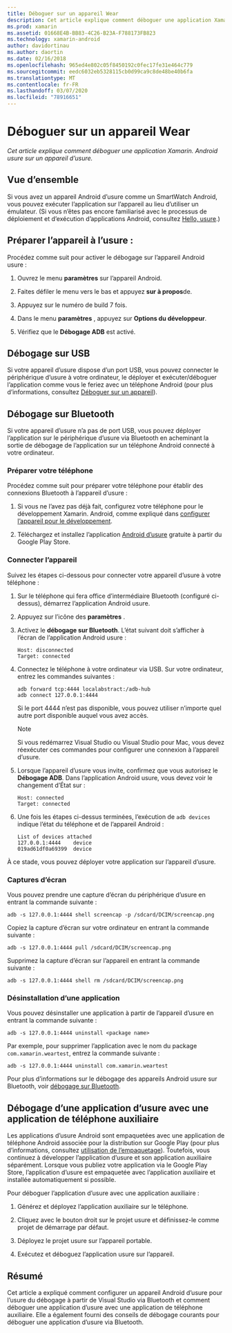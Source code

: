 ```yaml
---
title: Déboguer sur un appareil Wear
description: Cet article explique comment déboguer une application Xamarin. Android usure sur un appareil d’usure.
ms.prod: xamarin
ms.assetid: 01668E4B-BB83-4C26-B23A-F788173FB823
ms.technology: xamarin-android
author: davidortinau
ms.author: daortin
ms.date: 02/16/2018
ms.openlocfilehash: 965ed4e802c05f8450192c0fec17fe31e464c779
ms.sourcegitcommit: eedc6032eb5328115cb0d99ca9c8de48be40b6fa
ms.translationtype: MT
ms.contentlocale: fr-FR
ms.lasthandoff: 03/07/2020
ms.locfileid: "78916651"
---
```

# <a name="debug-on-a-wear-device"></a>Déboguer sur un appareil Wear

_Cet article explique comment déboguer une application Xamarin. Android usure sur un appareil d’usure._

## <a name="overview"></a>Vue d’ensemble

Si vous avez un appareil Android d’usure comme un SmartWatch Android, vous pouvez exécuter l’application sur l’appareil au lieu d’utiliser un émulateur. (Si vous n’êtes pas encore familiarisé avec le processus de déploiement et d’exécution d’applications Android, consultez [Hello, usure](~/android/wear/get-started/hello-wear.md).)

## <a name="prepare-the-wear-device"></a>Préparer l’appareil à l’usure :

Procédez comme suit pour activer le débogage sur l’appareil Android usure :

1. Ouvrez le menu **paramètres** sur l’appareil Android.

2. Faites défiler le menu vers le bas et appuyez **sur à propos**de.

3. Appuyez sur le numéro de build 7 fois.

4. Dans le menu **paramètres** , appuyez sur **Options du développeur**.

5. Vérifiez que le **Débogage ADB** est activé.

## <a name="debugging-over-usb"></a>Débogage sur USB

Si votre appareil d’usure dispose d’un port USB, vous pouvez connecter le périphérique d’usure à votre ordinateur, le déployer et exécuter/déboguer l’application comme vous le feriez avec un téléphone Android (pour plus d’informations, consultez [Déboguer sur un appareil](~/android/deploy-test/debugging/debug-on-device.md)).

## <a name="debugging-over-bluetooth"></a>Débogage sur Bluetooth

Si votre appareil d’usure n’a pas de port USB, vous pouvez déployer l’application sur le périphérique d’usure via Bluetooth en acheminant la sortie de débogage de l’application sur un téléphone Android connecté à votre ordinateur. 

### <a name="prepare-your-phone"></a>Préparer votre téléphone

Procédez comme suit pour préparer votre téléphone pour établir des connexions Bluetooth à l’appareil d’usure : 

1. Si vous ne l’avez pas déjà fait, configurez votre téléphone pour le développement Xamarin. Android, comme expliqué dans [configurer l’appareil pour le développement](~/android/get-started/installation/set-up-device-for-development.md).

2. Téléchargez et installez l’application [Android d’usure](https://play.google.com/store/apps/details?id=com.google.android.wearable.app) gratuite à partir du Google Play Store.

### <a name="connect-the-device"></a>Connecter l’appareil

Suivez les étapes ci-dessous pour connecter votre appareil d’usure à votre téléphone :

1. Sur le téléphone qui fera office d’intermédiaire Bluetooth (configuré ci-dessus), démarrez l’application Android usure. 

2. Appuyez sur l’icône des **paramètres** .

3. Activez le **débogage sur Bluetooth**. L’état suivant doit s’afficher à l’écran de l’application Android usure :

    ```
    Host: disconnected
    Target: connected
    ```

4. Connectez le téléphone à votre ordinateur via USB. Sur votre ordinateur, entrez les commandes suivantes :

    ```shell
    adb forward tcp:4444 localabstract:/adb-hub
    adb connect 127.0.0.1:4444
    ```

    Si le port 4444 n’est pas disponible, vous pouvez utiliser n’importe quel autre port disponible auquel vous avez accès. 

    > [!NOTE]
    > Si vous redémarrez Visual Studio ou Visual Studio pour Mac, vous devez réexécuter ces commandes pour configurer une connexion à l’appareil d’usure.

5. Lorsque l’appareil d’usure vous invite, confirmez que vous autorisez le **Débogage ADB**. Dans l’application Android usure, vous devez voir le changement d’État sur :

    ```
    Host: connected
    Target: connected
    ```

6. Une fois les étapes ci-dessus terminées, l’exécution de `adb devices` indique l’état du téléphone et de l’appareil Android :

    ```
    List of devices attached
    127.0.0.1:4444    device
    019ad61df0a69399  device
    ```

À ce stade, vous pouvez déployer votre application sur l’appareil d’usure.

<a name="screenshots" />

### <a name="taking-screenshots"></a>Captures d’écran

Vous pouvez prendre une capture d’écran du périphérique d’usure en entrant la commande suivante : 

```shell
adb -s 127.0.0.1:4444 shell screencap -p /sdcard/DCIM/screencap.png
```

Copiez la capture d’écran sur votre ordinateur en entrant la commande suivante :

```shell
adb -s 127.0.0.1:4444 pull /sdcard/DCIM/screencap.png
```

Supprimez la capture d’écran sur l’appareil en entrant la commande suivante :

```shell
adb -s 127.0.0.1:4444 shell rm /sdcard/DCIM/screencap.png
```

### <a name="uninstalling-an-app"></a>Désinstallation d’une application

Vous pouvez désinstaller une application à partir de l’appareil d’usure en entrant la commande suivante :

```shell
adb -s 127.0.0.1:4444 uninstall <package name>
```

Par exemple, pour supprimer l’application avec le nom du package `com.xamarin.weartest`, entrez la commande suivante :

```shell
adb -s 127.0.0.1:4444 uninstall com.xamarin.weartest
```

Pour plus d’informations sur le débogage des appareils Android usure sur Bluetooth, voir [débogage sur Bluetooth](https://developer.android.com/training/wearables/apps/bt-debugging.html).

## <a name="debugging-a-wear-app-with-a-companion-phone-app"></a>Débogage d’une application d’usure avec une application de téléphone auxiliaire

Les applications d’usure Android sont empaquetées avec une application de téléphone Android associée pour la distribution sur Google Play (pour plus d’informations, consultez [utilisation de l’empaquetage](~/android/wear/deploy-test/packaging.md)). Toutefois, vous continuez à développer l’application d’usure et son application auxiliaire séparément. Lorsque vous publiez votre application via le Google Play Store, l’application d’usure est empaquetée avec l’application auxiliaire et installée automatiquement si possible.

Pour déboguer l’application d’usure avec une application auxiliaire : 

1. Générez et déployez l’application auxiliaire sur le téléphone.

2. Cliquez avec le bouton droit sur le projet usure et définissez-le comme projet de démarrage par défaut.

3. Déployez le projet usure sur l’appareil portable.

4. Exécutez et déboguez l’application usure sur l’appareil.

## <a name="summary"></a>Résumé

Cet article a expliqué comment configurer un appareil Android d’usure pour l’usure du débogage à partir de Visual Studio via Bluetooth et comment déboguer une application d’usure avec une application de téléphone auxiliaire. Elle a également fourni des conseils de débogage courants pour déboguer une application d’usure via Bluetooth.
